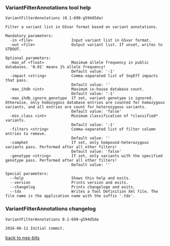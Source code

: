 ### VariantFilterAnnotations tool help
	VariantFilterAnnotations (0.1-699-g594d5da)
	
	Filter a variant list in GSvar format based on variant annotations.
	
	Mandatory parameters:
	  -in <file>                 Input variant list in GSvar format.
	  -out <file>                Output variant list. If unset, writes to STDOUT.
	
	Optional parameters:
	  -max_af <float>            Maximum allele frequency in public databases. '0.01' means 1% allele frequency!
	                             Default value: '-1'
	  -impact <string>           Comma-separated list of SnpEff impacts that pass.
	                             Default value: ''
	  -max_ihdb <int>            Maximum in-house database count.
	                             Default value: '-1'
	  -max_ihdb_ignore_genotype  If set, variant genotype is ignored. Otherwise, only homozygous database entries are counted for homozygous variants, and all entries are count for heterozygous variants.
	                             Default value: 'false'
	  -min_class <int>           Minimum classification of *classified* variants.
	                             Default value: '-1'
	  -filters <string>          Comma-separated list of filter column entries to remove.
	                             Default value: ''
	  -comphet                   If set, only hompound-heterozygous variants pass. Performed after all other filters!
	                             Default value: 'false'
	  -genotype <string>         If set, only variants with the specified genotype pass. Performed after all other filters!
	                             Default value: ''
	
	Special parameters:
	  --help                     Shows this help and exits.
	  --version                  Prints version and exits.
	  --changelog                Prints changeloge and exits.
	  --tdx                      Writes a Tool Definition Xml file. The file name is the application name with the suffix '.tdx'.
	
### VariantFilterAnnotations changelog
	VariantFilterAnnotations 0.1-699-g594d5da
	
	2016-06-11 Initial commit.
[back to ngs-bits](https://github.com/imgag/ngs-bits)